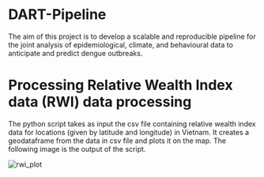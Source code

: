 # DART-Pipeline

The aim of this project is to develop a scalable and reproducible pipeline for the joint analysis of epidemiological, climate, and behavioural data to anticipate and predict dengue outbreaks. 

# Processing Relative Wealth Index data (RWI) data processing

The python script takes as input the csv file containing relative wealth index data for locations (given by latitude and longitude) in Vietnam. It creates a geodataframe from the data in csv file and plots it on the map. The following image is the output of the script.

![rwi_plot](https://github.com/kraemer-lab/DART-Pipeline/assets/113349869/b2573e3f-2c85-4245-a2f6-d6702670aadc)
